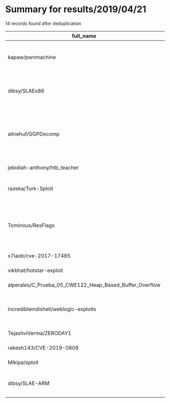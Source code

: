 
# Summary for results/2019/04/21
    
14 records found after deduplication

| full_name | description | html_url | matched_list | matched_count | pushed_at | size | stargazers_count | language | forks_count |
|---------------------------------------------------------|--------------------------------------------------------------------------------------------------|----------------------------------------------------------------------------|----------------------|-----------------|---------------------------|--------|--------------------|------------|---------------|
| kapaw/pwnmachine | Vagrant setup for building a machine for CTF/exploit development | https://github.com/kapaw/pwnmachine | ['exploit'] | 1 | 2019-04-21 12:06:28+00:00 | 41 | 16 | | 6 |
| dibsy/SLAEx86 | SLAE x86 Assembly Language and Shellcoding on Linux | https://github.com/dibsy/SLAEx86 | ['shellcode'] | 1 | 2019-04-21 10:03:24+00:00 | 699 | 7 | C | 1 |
| alinehuf/GGPDecomp | Programme expérimental. Décomposition des jeux et exploitation de ces décompositions pour le GGP | https://github.com/alinehuf/GGPDecomp | ['exploit'] | 1 | 2019-04-21 13:08:04+00:00 | 11291 | 0 | C++ | 0 |
| jebidiah-anthony/htb_teacher | HTB Teacher (10.10.10.153) | https://github.com/jebidiah-anthony/htb_teacher | ['rce'] | 1 | 2019-04-21 14:11:50+00:00 | 328 | 1 | Python | 0 |
| razeka/Turk-Sploit | Turk-Sploit , Türk Yapımı Ngrok destekli Phishing Toolu. | https://github.com/razeka/Turk-Sploit | ['sploit'] | 1 | 2019-04-21 09:04:51+00:00 | 10377 | 0 | PHP | 1 |
| Tominous/ResFlags | Residence 2.6.x.x addon, prevent exploiting itemframes, add new flags, etc | https://github.com/Tominous/ResFlags | ['exploit'] | 1 | 2019-04-21 09:58:34+00:00 | 17 | 1 | Java | 0 |
| x7iaob/cve-2017-17485 | cve-2017-17485 PoC | https://github.com/x7iaob/cve-2017-17485 | ['cve poc', 'cve-2'] | 2 | 2019-04-21 13:37:01+00:00 | 6 | 0 | nan | 0 |
| vikbhat/hotstar-exploit | None | https://github.com/vikbhat/hotstar-exploit | ['exploit'] | 1 | 2019-04-21 14:10:58+00:00 | 6 | 0 | JavaScript | 0 |
| alperales/C_Prueba_05_CWE122_Heap_Based_Buffer_Overflow | nan | https://github.com/alperales/C_Prueba_05_CWE122_Heap_Based_Buffer_Overflow | ['heap overflow'] | 1 | 2019-04-21 16:05:56+00:00 | 745 | 0 | C++ | 0 |
| incredibleindishell/weblogic-exploits | POC codes related to Oracle WebLogic server | https://github.com/incredibleindishell/weblogic-exploits | ['exploit'] | 1 | 2019-04-21 17:52:34+00:00 | 7 | 5 | Python | 3 |
| TejashviVerma/ZERODAY1 | nan | https://github.com/TejashviVerma/ZERODAY1 | ['zeroday'] | 1 | 2019-04-21 19:13:15+00:00 | 981 | 0 | CSS | 0 |
| rakesh143/CVE-2019-0808 | None | https://github.com/rakesh143/CVE-2019-0808 | ['cve-2'] | 1 | 2019-04-21 20:07:44+00:00 | 0 | 0 | nan | 0 |
| Mikipa/sploit | None | https://github.com/Mikipa/sploit | ['sploit'] | 1 | 2019-04-21 22:49:08+00:00 | 0 | 0 | | 0 |
| dibsy/SLAE-ARM | ARM Assembly Language and Shellcoding on Linux | https://github.com/dibsy/SLAE-ARM | ['shellcode'] | 1 | 2019-04-21 23:37:36+00:00 | 0 | 0 | | 0 |
